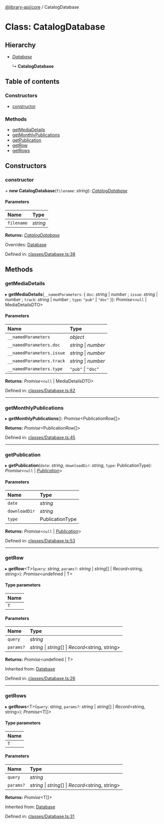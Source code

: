 [@library-api/core](../README.md) / CatalogDatabase

# Class: CatalogDatabase

## Hierarchy

- [*Database*](database.md)

  ↳ **CatalogDatabase**

## Table of contents

### Constructors

- [constructor](catalogdatabase.md#constructor)

### Methods

- [getMediaDetails](catalogdatabase.md#getmediadetails)
- [getMonthlyPublications](catalogdatabase.md#getmonthlypublications)
- [getPublication](catalogdatabase.md#getpublication)
- [getRow](catalogdatabase.md#getrow)
- [getRows](catalogdatabase.md#getrows)

## Constructors

### constructor

\+ **new CatalogDatabase**(`filename`: *string*): [*CatalogDatabase*](catalogdatabase.md)

#### Parameters

| Name | Type |
| :------ | :------ |
| `filename` | *string* |

**Returns:** [*CatalogDatabase*](catalogdatabase.md)

Overrides: [Database](database.md)

Defined in: [classes/Database.ts:38](https://github.com/BenShelton/library-api/blob/ba93c4c/packages/core/src/classes/Database.ts#L38)

## Methods

### getMediaDetails

▸ **getMediaDetails**(`__namedParameters`: { `doc`: *string* \| *number* ; `issue`: *string* \| *number* ; `track`: *string* \| *number* ; `type`: ``"pub"`` \| ``"doc"``  }): *Promise*<``null`` \| MediaDetailsDTO\>

#### Parameters

| Name | Type |
| :------ | :------ |
| `__namedParameters` | *object* |
| `__namedParameters.doc` | *string* \| *number* |
| `__namedParameters.issue` | *string* \| *number* |
| `__namedParameters.track` | *string* \| *number* |
| `__namedParameters.type` | ``"pub"`` \| ``"doc"`` |

**Returns:** *Promise*<``null`` \| MediaDetailsDTO\>

Defined in: [classes/Database.ts:82](https://github.com/BenShelton/library-api/blob/ba93c4c/packages/core/src/classes/Database.ts#L82)

___

### getMonthlyPublications

▸ **getMonthlyPublications**(): *Promise*<PublicationRow[]\>

**Returns:** *Promise*<PublicationRow[]\>

Defined in: [classes/Database.ts:45](https://github.com/BenShelton/library-api/blob/ba93c4c/packages/core/src/classes/Database.ts#L45)

___

### getPublication

▸ **getPublication**(`date`: *string*, `downloadDir`: *string*, `type`: PublicationType): *Promise*<``null`` \| [*Publication*](publication.md)\>

#### Parameters

| Name | Type |
| :------ | :------ |
| `date` | *string* |
| `downloadDir` | *string* |
| `type` | PublicationType |

**Returns:** *Promise*<``null`` \| [*Publication*](publication.md)\>

Defined in: [classes/Database.ts:53](https://github.com/BenShelton/library-api/blob/ba93c4c/packages/core/src/classes/Database.ts#L53)

___

### getRow

▸ **getRow**<T\>(`query`: *string*, `params?`: *string* \| *string*[] \| *Record*<string, string\>): *Promise*<undefined \| T\>

#### Type parameters

| Name |
| :------ |
| `T` |

#### Parameters

| Name | Type |
| :------ | :------ |
| `query` | *string* |
| `params?` | *string* \| *string*[] \| *Record*<string, string\> |

**Returns:** *Promise*<undefined \| T\>

Inherited from: [Database](database.md)

Defined in: [classes/Database.ts:26](https://github.com/BenShelton/library-api/blob/ba93c4c/packages/core/src/classes/Database.ts#L26)

___

### getRows

▸ **getRows**<T\>(`query`: *string*, `params?`: *string* \| *string*[] \| *Record*<string, string\>): *Promise*<T[]\>

#### Type parameters

| Name |
| :------ |
| `T` |

#### Parameters

| Name | Type |
| :------ | :------ |
| `query` | *string* |
| `params?` | *string* \| *string*[] \| *Record*<string, string\> |

**Returns:** *Promise*<T[]\>

Inherited from: [Database](database.md)

Defined in: [classes/Database.ts:31](https://github.com/BenShelton/library-api/blob/ba93c4c/packages/core/src/classes/Database.ts#L31)
